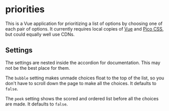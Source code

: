 priorities
==========

This is a Vue application for prioritizing a list of options by
choosing one of each pair of options. It currently requires local
copies of [Vue](https://vuejs.org/) and [Pico
CSS](https://picocss.com/), but could equally well use CDNs.

Settings
--------

The settings are nested inside the accordion for documentation. This
may not be the best place for them.

The `bubble` setting makes unmade choices float to the top of the
list, so you don't have to scroll down the page to make all the
choices. It defaults to `false`.

The `peek` setting shows the scored and ordered list before all the
choices are made. It defaults to `false`.
